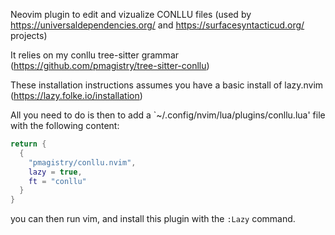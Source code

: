 Neovim plugin to edit and vizualize CONLLU files
(used by https://universaldependencies.org/ and https://surfacesyntacticud.org/ projects)

It relies on my conllu tree-sitter grammar (https://github.com/pmagistry/tree-sitter-conllu)

These installation instructions assumes you have a basic install of lazy.nvim (https://lazy.folke.io/installation)

All you need to do is then to add a `~/.config/nvim/lua/plugins/conllu.lua' file with the following content:

```lua
return {
  {
    "pmagistry/conllu.nvim",
    lazy = true,
    ft = "conllu"
  }
}
```

you can then run vim, and install this plugin with the `:Lazy` command.
